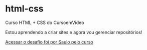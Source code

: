 # html-css
 Curso HTML + CSS do CursoemVideo

Estou aprendendo a criar sites e agora vou gerenciar repositórios!

<a href="https://saulomesquita1.github.io/html-css/exerc%C3%ADcios/desafio0103/index.html" target="_blank">Acessar o desafio foi por Saulo pelo curso </a>